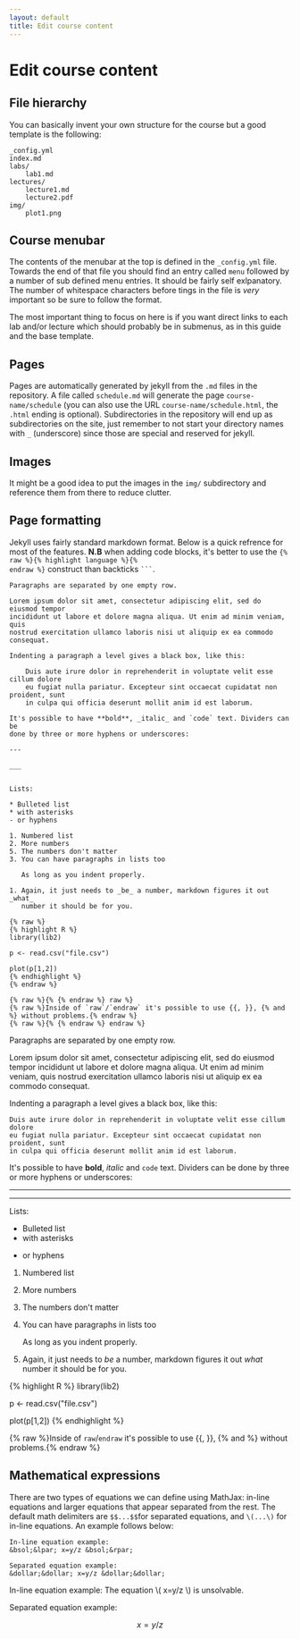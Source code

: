 ```yaml
---
layout: default
title: Edit course content
---
```


# Edit course content

## File hierarchy

You can basically invent your own structure for the course but a good template
is the following:


    _config.yml
    index.md
    labs/
        lab1.md
    lectures/
        lecture1.md
        lecture2.pdf
    img/
        plot1.png


## Course menubar

The contents of the menubar at the top is defined in the `_config.yml` file.
Towards the end of that file you should find an entry called `menu` followed
by a number of sub defined menu entries. It should be fairly self
exlpanatory. The number of whitespace characters before tings in the file is
_very_ important so be sure to follow the format.

The most important thing to focus on here is if you want direct links to each
lab and/or lecture which should probably be in submenus, as in this guide and
the base template.


## Pages

Pages are automatically generated by jekyll from the `.md` files in the
repository. A file called `schedule.md` will generate the page
`course-name/schedule` (you can also use the URL `course-name/schedule.html`,
the `.html` ending is optional). Subdirectories in the repository will end up
as subdirectories on the site, just remember to not start your directory names
with `_` (underscore) since those are special and reserved for jekyll.


## Images

It might be a good idea to put the images in the `img/` subdirectory and
reference them from there to reduce clutter.


## Page formatting

Jekyll uses fairly standard markdown format. Below is a quick refrence for most
of the features. **N.B** when adding code blocks, it's better to use the
<code>{% raw %}{% highlight language %}{% endraw %}</code> construct than backticks <code>```</code>.


    Paragraphs are separated by one empty row.

    Lorem ipsum dolor sit amet, consectetur adipiscing elit, sed do eiusmod tempor
    incididunt ut labore et dolore magna aliqua. Ut enim ad minim veniam, quis
    nostrud exercitation ullamco laboris nisi ut aliquip ex ea commodo consequat.

    Indenting a paragraph a level gives a black box, like this:

        Duis aute irure dolor in reprehenderit in voluptate velit esse cillum dolore
        eu fugiat nulla pariatur. Excepteur sint occaecat cupidatat non proident, sunt
        in culpa qui officia deserunt mollit anim id est laborum.

    It's possible to have **bold**, _italic_ and `code` text. Dividers can be
    done by three or more hyphens or underscores:

    ---

    ___


    Lists:

    * Bulleted list
    * with asterisks
    - or hyphens

    1. Numbered list
    2. More numbers
    5. The numbers don't matter
    3. You can have paragraphs in lists too

       As long as you indent properly.

    1. Again, it just needs to _be_ a number, markdown figures it out _what_
       number it should be for you.

    {% raw %}
    {% highlight R %}
    library(lib2)

    p <- read.csv("file.csv")

    plot(p[1,2])
    {% endhighlight %}
    {% endraw %}

    {% raw %}{% {% endraw %} raw %}
    {% raw %}Inside of `raw`/`endraw` it's possible to use {{, }}, {% and %} without problems.{% endraw %}
    {% raw %}{% {% endraw %} endraw %}


Paragraphs are separated by one empty row.

Lorem ipsum dolor sit amet, consectetur adipiscing elit, sed do eiusmod tempor
incididunt ut labore et dolore magna aliqua. Ut enim ad minim veniam, quis
nostrud exercitation ullamco laboris nisi ut aliquip ex ea commodo consequat.

Indenting a paragraph a level gives a black box, like this:

    Duis aute irure dolor in reprehenderit in voluptate velit esse cillum dolore
    eu fugiat nulla pariatur. Excepteur sint occaecat cupidatat non proident, sunt
    in culpa qui officia deserunt mollit anim id est laborum.

It's possible to have **bold**, _italic_ and `code` text. Dividers can be
done by three or more hyphens or underscores:

---

___


Lists:

* Bulleted list
* with asterisks
- or hyphens

1. Numbered list
2. More numbers
5. The numbers don't matter
3. You can have paragraphs in lists too

   As long as you indent properly.

1. Again, it just needs to _be_ a number, markdown figures it out _what_
   number it should be for you.

{% highlight R %}
library(lib2)

p <- read.csv("file.csv")

plot(p[1,2])
{% endhighlight %}

{% raw %}Inside of `raw`/`endraw` it's possible to use {{, }}, {% and %} without problems.{% endraw %}

## Mathematical expressions

There are two types of equations we can define using MathJax: in-line equations and larger equations that appear separated from the rest. The default math delimiters are `$$...$$`for separated equations, and `\(...\)` for in-line equations. An example follows below:

    In-line equation example:
    &bsol;&lpar; x=y/z &bsol;&rpar;
    
    Separated equation example:
    &dollar;&dollar; x=y/z &dollar;&dollar;
    
In-line equation example:
The equation \\( x=y/z \\) is unsolvable.

Separated equation example:

$$ x=y/z $$
 

